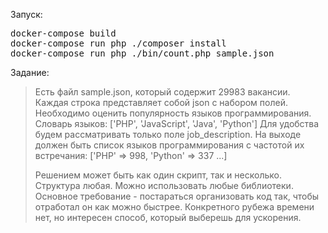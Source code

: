 Запуск:
<pre>
docker-compose build
docker-compose run php ./composer install
docker-compose run php ./bin/count.php sample.json
</pre>

Задание:
> Есть файл sample.json, который содержит 29983 вакансии. Каждая строка представляет собой json с набором полей.
Необходимо оценить популярность языков программирования.
Словарь языков: ['PHP', 'JavaScript', 'Java', 'Python']
Для удобства будем рассматривать только поле job_description.
На выходе должен быть список языков программирования с частотой их встречания: ['PHP' => 998, 'Python' => 337 ...]
>
> Решением может быть как один скрипт, так и несколько. Структура любая. Можно использовать любые библиотеки.
Основное требование - постараться организовать код так, чтобы отработал он как можно быстрее. Конкретного рубежа времени нет, но интересен способ, который выберешь для ускорения.